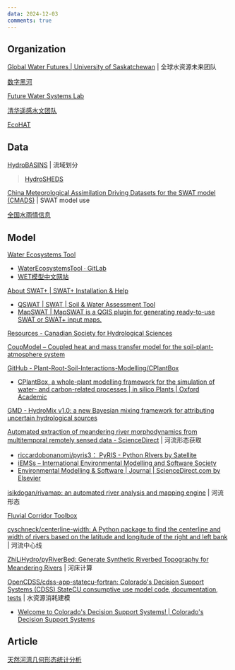 ```yaml
---
data: 2024-12-03
comments: true
---
```


## Organization

[Global Water Futures | University of Saskatchewan](https://gwf.usask.ca/index.php) | 全球水资源未来团队

[数字黑河](https://heihe.tpdc.ac.cn/zh-hans/)

[Future Water Systems Lab](https://future-water.org/)

[清华遥感水文团队](https://www.hydrors.cn/)

[EcoHAT](https://ecohat.bnu.edu.cn/)

## Data

[HydroBASINS](https://www.hydrosheds.org/products/hydrobasins) | 流域划分

> [HydroSHEDS](https://www.hydrosheds.org/)

[China Meteorological Assimilation Driving Datasets for the SWAT model (CMADS)](https://www.cmads.org/) | SWAT model use

[全国水雨情信息](http://xxfb.mwr.cn/index.html)

## Model

[Water Ecosystems Tool](https://projects.au.dk/wet)

- [WaterEcosystemsTool · GitLab](https://gitlab.com/wateritech-public/waterecosystemstool)
- [WET模型中文网站](https://www.wetmodel.cn/)

[About SWAT+ | SWAT+ Installation & Help](https://swatplus.gitbook.io/docs)

- [QSWAT | SWAT | Soil & Water Assessment Tool](https://swat.tamu.edu/software/qswat/)
- [MapSWAT | MapSWAT is a QGIS plugin for generating ready-to-use SWAT or SWAT+ input maps.](https://adrlballesteros.github.io/MapSWAT/)

[Resources - Canadian Society for Hydrological Sciences](https://cshs.cwra.org/en/greyjay/resources/)

[CoupModel – Coupled heat and mass transfer model for the soil-plant-atmosphere system](https://www.coupmodel.com/)

[GitHub - Plant-Root-Soil-Interactions-Modelling/CPlantBox](https://github.com/Plant-Root-Soil-Interactions-Modelling/CPlantBox)

- [CPlantBox, a whole-plant modelling framework for the simulation of water- and carbon-related processes | in silico Plants | Oxford Academic](https://academic.oup.com/insilicoplants/article/2/1/diaa001/5709632?login=false)

[GMD - HydroMix v1.0: a new Bayesian mixing framework for attributing uncertain hydrological sources](https://gmd.copernicus.org/articles/13/2433/2020/)

[Automated extraction of meandering river morphodynamics from multitemporal remotely sensed data - ScienceDirect](https://www.sciencedirect.com/science/article/pii/S1364815217309118?via%3Dihub) | 河流形态获取

- [riccardobonanomi/pyris3： PyRIS - Python RIvers by Satellite](https://github.com/riccardobonanomi/pyris3)
- [iEMSs – International Environmental Modelling and Software Society](https://iemss.org/)
- [Environmental Modelling & Software | Journal | ScienceDirect.com by Elsevier](https://www.sciencedirect.com/journal/environmental-modelling-and-software)

[isikdogan/rivamap: an automated river analysis and mapping engine](https://github.com/isikdogan/rivamap) | 河流形态

[Fluvial Corridor Toolbox](https://tramebleue.github.io/fct-cli/)

[cyschneck/centerline-width: A Python package to find the centerline and width of rivers based on the latitude and longitude of the right and left bank](https://github.com/cyschneck/centerline-width) | 河流中心线

[ZhiLiHydro/pyRiverBed: Generate Synthetic Riverbed Topography for Meandering Rivers](https://github.com/ZhiLiHydro/pyRiverBed) | 河床计算

[OpenCDSS/cdss-app-statecu-fortran: Colorado's Decision Support Systems (CDSS) StateCU consumptive use model code, documentation, tests](https://github.com/OpenCDSS/cdss-app-statecu-fortran) | 水资源消耗建模

- [Welcome to Colorado's Decision Support Systems! | Colorado's Decision Support Systems](https://cdss.colorado.gov/)

## Article

[天然河湾几何形态统计分析](http://skxjz.nhri.cn/article/id/1696)